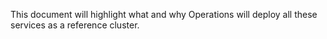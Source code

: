 This document will highlight what and why Operations will deploy all these services as a reference cluster.